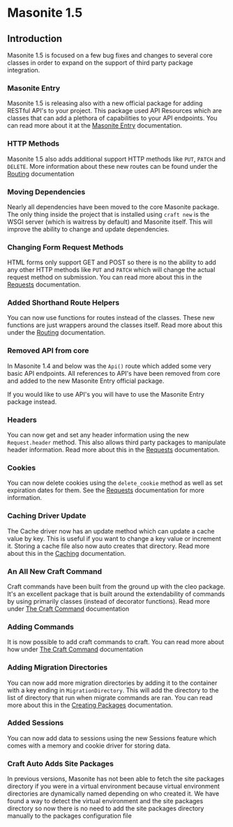 # Masonite 1.5

## Introduction

Masonite 1.5 is focused on a few bug fixes and changes to several core classes in order to expand on the support of third party package integration.

### Masonite Entry

Masonite 1.5 is releasing also with a new official package for adding RESTful API's to your project. This package used API Resources which are classes that can add a plethora of capabilities to your API endpoints. You can read more about it at the [Masonite Entry](https://masoniteframework.gitbook.io/masonite-entry) documentation.

### HTTP Methods

Masonite 1.5 also adds additional support HTTP methods like `PUT`, `PATCH` and `DELETE`. More information about these new routes can be found under the [Routing](../the-basics/routing.md) documentation

### Moving Dependencies

Nearly all dependencies have been moved to the core Masonite package. The only thing inside the project that is installed using `craft new` is the WSGI server \(which is waitress by default\) and Masonite itself. This will improve the ability to change and update dependencies.

### Changing Form Request Methods

HTML forms only support GET and POST so there is no the ability to add any other HTTP methods like `PUT` and `PATCH` which will change the actual request method on submission. You can read more about this in the [Requests](../the-basics/requests.md) documentation.

### Added Shorthand Route Helpers

You can now use functions for routes instead of the classes. These new functions are just wrappers around the classes itself. Read more about this under the [Routing](../the-basics/routing.md) documentation.

### Removed API from core

In Masonite 1.4 and below was the `Api()` route which added some very basic API endpoints. All references to API's have been removed from core and added to the new Masonite Entry official package.

If you would like to use API's you will have to use the Masonite Entry package instead.

### Headers

You can now get and set any header information using the new `Request.header` method. This also allows third party packages to manipulate header information. Read more about this in the [Requests](../the-basics/requests.md) documentation.

### Cookies

You can now delete cookies using the `delete_cookie` method as well as set expiration dates for them. See the [Requests](../the-basics/requests.md) documentation for more information.

### Caching Driver Update

The Cache driver now has an update method which can update a cache value by key. This is useful if you want to change a key value or increment it. Storing a cache file also now auto creates that directory. Read more about this in the [Caching](../useful-features/caching.md) documentation.

### An All New Craft Command

Craft commands have been built from the ground up with the cleo package. It's an excellent package that is built around the extendability of commands by using primarily classes \(instead of decorator functions\). Read more under [The Craft Command](../the-craft-command/introduction.md) documentation

### Adding Commands

It is now possible to add craft commands to craft. You can read more about how under [The Craft Command](../the-craft-command/introduction.md) documentation

### Adding Migration Directories

You can now add more migration directories by adding it to the container with a key ending in `MigrationDirectory`. This will add the directory to the list of directory that run when migrate commands are ran. You can read more about this in the [Creating Packages](../advanced/creating-packages.md) documentation.

### Added Sessions

You can now add data to sessions using the new Sessions feature which comes with a memory and cookie driver for storing data.

### Craft Auto Adds Site Packages

In previous versions, Masonite has not been able to fetch the site packages directory if you were in a virtual environment because virtual environment directories are dynamically named depending on who created it. We have found a way to detect the virtual environment and the site packages directory so now there is no need to add the site packages directory manually to the packages configuration file

